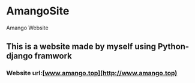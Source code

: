 # AmangoSite
Amango Website
## This is a website made by myself using Python-django framwork

### Website url:[www.amango.top](http://www.amango.top)
